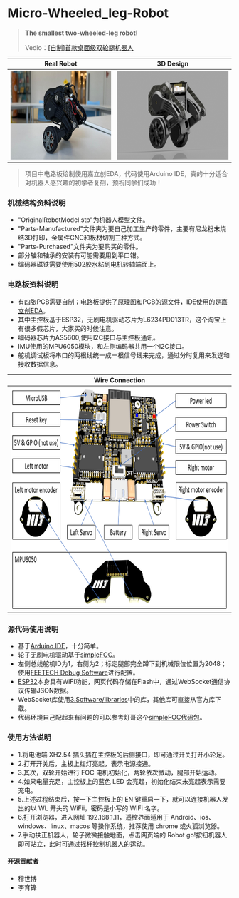# Micro-Wheeled_leg-Robot
> **The smallest two-wheeled-leg robot!**
>
> Vedio：[[自制]首款桌面级双轮腿机器人](https://www.bilibili.com/video/BV1io4y1q73L/?spm_id_from=333.999.0.0)
>

| Real Robot        | 3D Design        |
| ------------ | ------------ |
| <img src="4.Docs/Image/RobotReal.jpg" alt="Image 1" height="200"/> | <img src="4.Docs/Image/RobotRender.png" alt="Image 2" height="200"/> |

> 项目中电路板绘制使用嘉立创EDA，代码使用Arduino IDE，真的十分适合对机器人感兴趣的初学者复刻，预祝同学们成功！

### 机械结构资料说明

* "OriginalRobotModel.stp"为机器人模型文件。
* "Parts-Manufactured"文件夹为要自己加工生产的零件，主要有尼龙粉末烧结3D打印，金属件CNC和板材切割三种方式。
* "Parts-Purchased"文件夹为要购买的零件。
* 部分轴和轴承的安装有可能需要用到平口钳。
* 编码器磁铁需要使用502胶水粘到电机转轴端面上。

### 电路板资料说明

* 有四张PCB需要自制；电路板提供了原理图和PCB的源文件，IDE使用的是[嘉立创EDA](https://lceda.cn/)。
* 其中主控板基于ESP32，无刷电机驱动芯片为L6234PD013TR，这个淘宝上有很多假芯片，大家买的时候注意。
* 编码器芯片为AS5600,使用I2C接口与主控板通讯。
* IMU使用的MPU6050模块，和左侧编码器共用一个I2C接口。
* 舵机调试板将串口的两根线统一成一根信号线来完成，通过分时复用来发送和接收数据信息。

| Wire Connection    | 
| ------------ |
| <img src="4.Docs/Image/Connection.png" alt="Image 3" height="500"/> |

### 源代码使用说明

* 基于[Arduino IDE](https://www.arduino.cc/)，十分简单。
* 轮子无刷电机驱动基于[simpleFOC](https://www.simplefoc.com/#simplefoc_library)。
* 左侧总线舵机ID为1，右侧为2；标定腿部完全蹲下到机械限位位置为2048；使用[FEETECH Debug Software](https://gitee.com/ftservo/fddebug)进行配置。
* [ESP32](https://www.espressif.com/sites/default/files/documentation/esp32_datasheet_en.pdf)本身具有WiFi功能，网页代码存储在Flash中，通过WebSocket通信协议传输JSON数据。
* WebSocket库使用[3.Software/libraries](3.Software/libraries)中的库，其他库可直接从官方库下载。
* 代码环境自己配起来有问题的可以参考灯哥这个[simpleFOC代码包](https://gitee.com/ream_d/Deng-s-foc-controller/tree/master/Arduino%20IDE%20for%20Deng%20FOC)。

### 使用方法说明

* 1.将电池端 XH2.54 插头插在主控板的后侧接口，即可通过开关打开小轮足。
* 2.打开开关后，主板上红灯亮起，表示电源接通。
* 3.其次，双轮开始进行 FOC 电机初始化，两轮依次微动，腿部开始运动。
* 4.如果电量充足，主控板上的蓝色 LED 会亮起，初始化结束未亮起表示需要充电。
* 5.上述过程结束后，按一下主控板上的 EN 键重启一下，就可以连接机器人发出的以 WL 开头的 WiFii，密码是小写的 WiFi 名字。
* 6.打开浏览器，进入网址 192.168.1.11，遥控界面适用于 Android、ios、windows、linux、macos 等操作系统，推荐使用 chrome 或火狐浏览器。
* 7.手动扶正机器人，轮子微微接触地面，点击网页端的 Robot go!按钮机器人即可站立，此时可通过摇杆控制机器人的运动。


#### 开源贡献者

* 穆世博
* 李育锋


